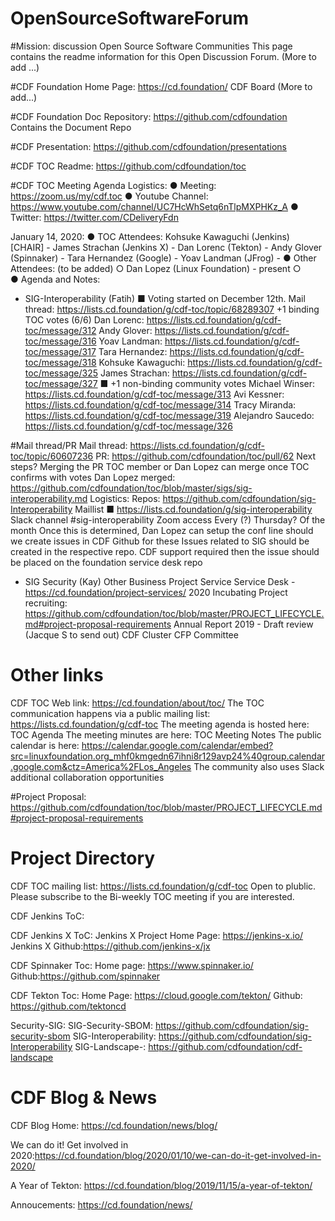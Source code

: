 # OpenSourceSoftwareForum
#Mission: discussion Open Source Software Communities
This page contains the readme information for this Open Discussion Forum. (More to add ...) 

#CDF Foundation Home Page: https://cd.foundation/
CDF Board (More to add...)

#CDF Foundation Doc Repository: https://github.com/cdfoundation 
Contains the Document Repo

#CDF Presentation: https://github.com/cdfoundation/presentations

#CDF TOC Readme: https://github.com/cdfoundation/toc

#CDF TOC Meeting Agenda
Logistics:
●	Meeting: https://zoom.us/my/cdf.toc
●	Youtube Channel: https://www.youtube.com/channel/UC7HcWhSetq6nTlpMXPHKz_A
●	Twitter: https://twitter.com/CDeliveryFdn


January 14, 2020:
●	TOC Attendees:
Kohsuke Kawaguchi (Jenkins) [CHAIR] -
James Strachan (Jenkins X) -
Dan Lorenc (Tekton) -
Andy Glover (Spinnaker) -
Tara Hernandez (Google) -
Yoav Landman (JFrog) -
●	Other Attendees: (to be added)
○	Dan Lopez (Linux Foundation) - present
○	
●	Agenda and Notes:
- SIG-Interoperability (Fatih)
■	Voting started on December 12th.
Mail thread: https://lists.cd.foundation/g/cdf-toc/topic/68289307
+1 binding TOC votes (6/6)
Dan Lorenc: https://lists.cd.foundation/g/cdf-toc/message/312
Andy Glover: https://lists.cd.foundation/g/cdf-toc/message/316
Yoav Landman: https://lists.cd.foundation/g/cdf-toc/message/317
Tara Hernandez: https://lists.cd.foundation/g/cdf-toc/message/318
Kohsuke Kawaguchi: https://lists.cd.foundation/g/cdf-toc/message/325
James Strachan: https://lists.cd.foundation/g/cdf-toc/message/327
■	+1 non-binding community votes
Michael Winser: https://lists.cd.foundation/g/cdf-toc/message/313
Avi Kessner: https://lists.cd.foundation/g/cdf-toc/message/314
Tracy Miranda: https://lists.cd.foundation/g/cdf-toc/message/319
Alejandro Saucedo: https://lists.cd.foundation/g/cdf-toc/message/326

#Mail thread/PR
Mail thread: https://lists.cd.foundation/g/cdf-toc/topic/60607236
PR: https://github.com/cdfoundation/toc/pull/62
Next steps?
Merging the PR
TOC member or Dan Lopez can merge once TOC confirms with votes
Dan Lopez merged: https://github.com/cdfoundation/toc/blob/master/sigs/sig-interoperability.md
Logistics:
Repos: https://github.com/cdfoundation/sig-Interoperability
Maillist ■	https://lists.cd.foundation/g/sig-interoperability
Slack channel #sig-interoperability
Zoom access Every (?) Thursday? Of the month
Once this is determined, Dan Lopez can setup the conf line
should we create issues in CDF Github for these
Issues related to SIG should be created in the respective repo. CDF support required then the issue should be placed on the foundation 
service desk repo

- SIG Security (Kay) 
Other Business
Project Service Service Desk - https://cd.foundation/project-services/
2020 Incubating Project recruiting: https://github.com/cdfoundation/toc/blob/master/PROJECT_LIFECYCLE.md#project-proposal-requirements
Annual Report 2019 - Draft review (Jacque S to send out)
CDF Cluster
CFP Committee


# Other links
CDF TOC Web link: https://cd.foundation/about/toc/
The TOC communication happens via a public mailing list: https://lists.cd.foundation/g/cdf-toc
The meeting agenda is hosted here: TOC Agenda
The meeting minutes are here: TOC Meeting Notes
The public calendar is here: https://calendar.google.com/calendar/embed?src=linuxfoundation.org_mhf0kmgedn67ihni8r129avp24%40group.calendar.google.com&ctz=America%2FLos_Angeles
The community also uses Slack additional collaboration opportunities


#Project Proposal: https://github.com/cdfoundation/toc/blob/master/PROJECT_LIFECYCLE.md#project-proposal-requirements


# Project Directory
CDF TOC mailing list: https://lists.cd.foundation/g/cdf-toc
Open to plublic. Please subscribe to the Bi-weekly TOC meeting if you are interested.

CDF Jenkins ToC:


CDF Jenkins X ToC:
Jenkins X Project Home Page: https://jenkins-x.io/
Jenkins X Github:https://github.com/jenkins-x/jx

CDF Spinnaker Toc:
Home page: https://www.spinnaker.io/
Github:https://github.com/spinnaker


CDF Tekton Toc:
Home Page: https://cloud.google.com/tekton/
Github: https://github.com/tektoncd

Security-SIG: 
SIG-Security-SBOM: https://github.com/cdfoundation/sig-security-sbom
SIG-Interoperability: https://github.com/cdfoundation/sig-Interoperability
SIG-Landscape-: https://github.com/cdfoundation/cdf-landscape


# CDF Blog & News
CDF Blog Home: https://cd.foundation/news/blog/

We can do it! Get involved in 2020:https://cd.foundation/blog/2020/01/10/we-can-do-it-get-involved-in-2020/

A Year of Tekton: https://cd.foundation/blog/2019/11/15/a-year-of-tekton/

Annoucements: https://cd.foundation/news/




